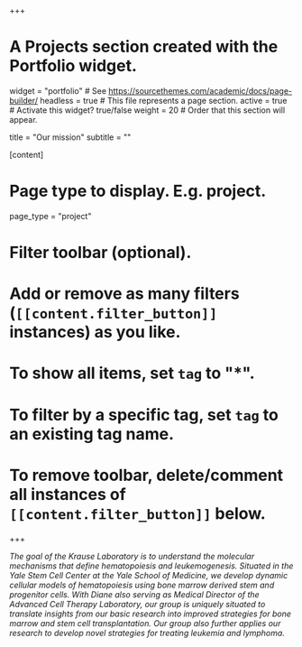 +++
# A Projects section created with the Portfolio widget.
widget = "portfolio"  # See https://sourcethemes.com/academic/docs/page-builder/
headless = true  # This file represents a page section.
active = true  # Activate this widget? true/false
weight = 20  # Order that this section will appear.

title = "Our mission"
subtitle = ""

[content]
  # Page type to display. E.g. project.
  page_type = "project"

  # Filter toolbar (optional).
  # Add or remove as many filters (`[[content.filter_button]]` instances) as you like.
  # To show all items, set `tag` to "*".
  # To filter by a specific tag, set `tag` to an existing tag name.
  # To remove toolbar, delete/comment all instances of `[[content.filter_button]]` below.

+++

*The goal of the Krause Laboratory is to understand the molecular mechanisms that define hematopoiesis and leukemogenesis. Situated in the Yale Stem Cell Center at the Yale School of Medicine, we develop dynamic cellular models of hematopoiesis using bone marrow derived stem and progenitor cells. With Diane also serving as Medical Director of the Advanced Cell Therapy Laboratory, our group is uniquely situated to translate insights from our basic research into improved strategies for bone marrow and stem cell transplantation. Our group also further applies our research to develop novel strategies for treating leukemia and lymphoma.*
